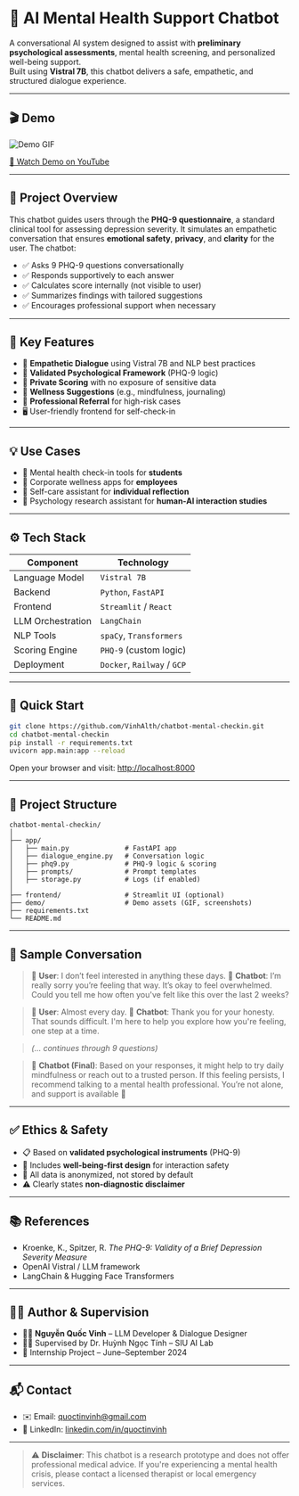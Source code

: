 # 🧠 AI Mental Health Support Chatbot

A conversational AI system designed to assist with **preliminary psychological assessments**, mental health screening, and personalized well-being support.  
Built using **Vistral 7B**, this chatbot delivers a safe, empathetic, and structured dialogue experience.

---

## 🎬 Demo

![Demo GIF](https://github.com/VinhAlth/chatbot-mental-checkin/assets/your-gif-id/demo.gif)
<!-- Or YouTube -->
[🎥 Watch Demo on YouTube](https://www.youtube.com/watch?v=your-demo-link)

---

## 🧾 Project Overview

This chatbot guides users through the **PHQ-9 questionnaire**, a standard clinical tool for assessing depression severity. It simulates an empathetic conversation that ensures **emotional safety**, **privacy**, and **clarity** for the user. The chatbot:

- ✅ Asks 9 PHQ-9 questions conversationally
- ✅ Responds supportively to each answer
- ✅ Calculates score internally (not visible to user)
- ✅ Summarizes findings with tailored suggestions
- ✅ Encourages professional support when necessary

---

## 🌟 Key Features

- 💬 **Empathetic Dialogue** using Vistral 7B and NLP best practices
- 🧠 **Validated Psychological Framework** (PHQ-9 logic)
- 🔐 **Private Scoring** with no exposure of sensitive data
- 🪷 **Wellness Suggestions** (e.g., mindfulness, journaling)
- 🚨 **Professional Referral** for high-risk cases
- 🖥️ User-friendly frontend for self-check-in

---

## 💡 Use Cases

- 🏫 Mental health check-in tools for **students**
- 🏢 Corporate wellness apps for **employees**
- 🧘 Self-care assistant for **individual reflection**
- 🧪 Psychology research assistant for **human-AI interaction studies**

---

## ⚙️ Tech Stack

| Component         | Technology                 |
|------------------|----------------------------|
| Language Model    | `Vistral 7B`               |
| Backend           | `Python`, `FastAPI`        |
| Frontend          | `Streamlit` / `React`      |
| LLM Orchestration | `LangChain`                |
| NLP Tools         | `spaCy`, `Transformers`    |
| Scoring Engine    | `PHQ-9` (custom logic)     |
| Deployment        | `Docker`, `Railway` / `GCP`|

---

## 🚀 Quick Start

```bash
git clone https://github.com/VinhAlth/chatbot-mental-checkin.git
cd chatbot-mental-checkin
pip install -r requirements.txt
uvicorn app.main:app --reload
````

Open your browser and visit: [http://localhost:8000](http://localhost:8000)

---

## 📁 Project Structure

```
chatbot-mental-checkin/
│
├── app/
│   ├── main.py              # FastAPI app
│   ├── dialogue_engine.py   # Conversation logic
│   ├── phq9.py              # PHQ-9 logic & scoring
│   ├── prompts/             # Prompt templates
│   ├── storage.py           # Logs (if enabled)
│
├── frontend/                # Streamlit UI (optional)
├── demo/                    # Demo assets (GIF, screenshots)
├── requirements.txt
└── README.md
```

---

## 🧪 Sample Conversation

> 👤 **User**: I don’t feel interested in anything these days.
> 🤖 **Chatbot**: I’m really sorry you’re feeling that way. It’s okay to feel overwhelmed. Could you tell me how often you've felt like this over the last 2 weeks?

> 👤 **User**: Almost every day.
> 🤖 **Chatbot**: Thank you for your honesty. That sounds difficult. I'm here to help you explore how you're feeling, one step at a time.

> *(… continues through 9 questions)*

> 🤖 **Chatbot (Final)**: Based on your responses, it might help to try daily mindfulness or reach out to a trusted person. If this feeling persists, I recommend talking to a mental health professional. You’re not alone, and support is available 💙

---

## ✅ Ethics & Safety

* 📋 Based on **validated psychological instruments** (PHQ-9)
* 🧠 Includes **well-being-first design** for interaction safety
* 🔐 All data is anonymized, not stored by default
* ⚠️ Clearly states **non-diagnostic disclaimer**

---

## 📚 References

* Kroenke, K., Spitzer, R. *The PHQ-9: Validity of a Brief Depression Severity Measure*
* OpenAI Vistral / LLM framework
* LangChain & Hugging Face Transformers

---

## 👨‍💻 Author & Supervision

* 👨‍💻 **Nguyễn Quốc Vinh** – LLM Developer & Dialogue Designer
* 👨‍🏫 Supervised by Dr. Huỳnh Ngọc Tính – SIU AI Lab
* 🧪 Internship Project – June–September 2024

---

## 📬 Contact

* ✉️ Email: [quoctinvinh@gmail.com](mailto:quoctinvinh@gmail.com)
* 🔗 LinkedIn: [linkedin.com/in/quoctinvinh](https://linkedin.com/in/quoctinvinh)

---

> ⚠️ **Disclaimer**: This chatbot is a research prototype and does not offer professional medical advice. If you're experiencing a mental health crisis, please contact a licensed therapist or local emergency services.
